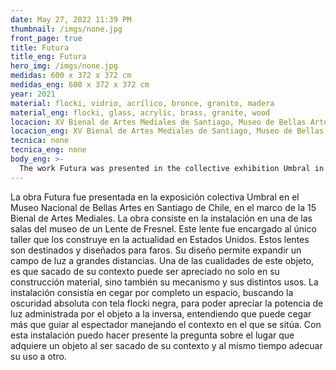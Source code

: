```yaml
---
date: May 27, 2022 11:39 PM
thumbnail: /imgs/none.jpg
front_page: true
title: Futura
title_eng: Futura
hero_img: /imgs/none.jpg
medidas: 600 x 372 x 372 cm
medidas_eng: 600 x 372 x 372 cm
year: 2021
material: flocki, vidrio, acrílico, bronce, granito, madera
material_eng: flocki, glass, acrylic, brass, granite, wood
locacion: XV Bienal de Artes Mediales de Santiago, Museo de Bellas Artes
locacion_eng: XV Bienal de Artes Mediales de Santiago, Museo de Bellas Artes
tecnica: none
tecnica_eng: none
body_eng: >-
  The work Futura was presented in the collective exhibition Umbral in the Museum of Fine Arts in Santiago de Chile, as part of the 15th Biennale of Media Arts. This work consists of the installation of a Fresnel Lens on one of the rooms of the museum. This lens was fabricated in the USA on the only workshop that builds them in the world.  They are destined and designed for lighthouses. Their design allows the expansion of a light field at great distances. One of the qualities of this object is that, removed from its context, it can be appreciated not only in its material construction, but also in its mechanism and different uses.   The installation consisted in blinding completely a space, looking for complete darkness with a black velvety-like fabric, to appreciate how the object can work inversely, meaning that it can blind rather than guide the spectator and manage the objects output of light.  With this installation I can present the question about the objects role when it is removed from its context and, at the same time, adapt its use to another one.
---
```

La obra Futura fue presentada en la exposición colectiva Umbral en el Museo Nacional de Bellas Artes en Santiago de Chile, en el marco de la 15 Bienal de Artes Mediales. La obra consiste en la instalación en una de las salas del museo de un Lente de Fresnel. Este lente fue encargado al único taller que los construye en la actualidad en Estados Unidos. Estos lentes son destinados y diseñados para faros. Su diseño permite expandir un campo de luz a grandes distancias. Una de las cualidades de este objeto, es que sacado de su contexto puede ser apreciado no solo en su construcción material, sino también su mecanismo y sus distintos usos. La instalación consistía en cegar por completo un espacio, buscando la oscuridad absoluta con tela flocki negra, para poder apreciar la potencia de luz administrada por el objeto a la inversa, entendiendo que puede cegar más que guiar al espectador manejando el contexto en el que se sitúa. Con esta instalación puedo hacer presente la pregunta sobre el lugar que adquiere un objeto al ser sacado de su contexto y al mismo tiempo adecuar su uso a otro. 